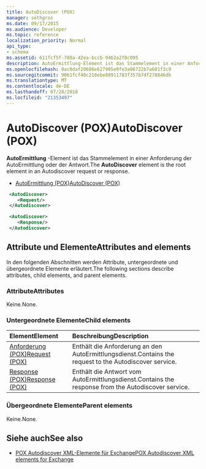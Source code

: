 ```yaml
---
title: AutoDiscover (POX)
manager: sethgros
ms.date: 09/17/2015
ms.audience: Developer
ms.topic: reference
localization_priority: Normal
api_type:
- schema
ms.assetid: 611fcf5f-780a-42ea-bccb-9462a2f0c095
description: AutoErmittlung-Element ist das Stammelement in einer Anforderung der AutoErmittlung oder der Antwort.
ms.openlocfilehash: 0ac0daf20686e627905e9fe3a06722b7a681f3c9
ms.sourcegitcommit: 9061fcf40c218ebe88911783f357b7df278846db
ms.translationtype: MT
ms.contentlocale: de-DE
ms.lasthandoff: 07/28/2018
ms.locfileid: "21353497"
---
```

# <a name="autodiscover-pox"></a><span data-ttu-id="a3839-103">AutoDiscover (POX)</span><span class="sxs-lookup"><span data-stu-id="a3839-103">AutoDiscover (POX)</span></span>

<span data-ttu-id="a3839-104">**AutoErmittlung** -Element ist das Stammelement in einer Anforderung der AutoErmittlung oder der Antwort.</span><span class="sxs-lookup"><span data-stu-id="a3839-104">The **AutoDiscover** element is the root element in an Autodiscover request or response.</span></span> 
  
- [<span data-ttu-id="a3839-105">AutoErmittlung (POX)</span><span class="sxs-lookup"><span data-stu-id="a3839-105">AutoDiscover (POX)</span></span>](autodiscover-pox.md)
  
```xml
 <Autodiscover>
    <Request/>
 </Autodiscover>
```

```xml
 <Autodiscover> 
    <Response/> 
 </Autodiscover>
```

## <a name="attributes-and-elements"></a><span data-ttu-id="a3839-106">Attribute und Elemente</span><span class="sxs-lookup"><span data-stu-id="a3839-106">Attributes and elements</span></span>

<span data-ttu-id="a3839-107">In den folgenden Abschnitten werden Attribute, untergeordnete und übergeordnete Elemente erläutert.</span><span class="sxs-lookup"><span data-stu-id="a3839-107">The following sections describe attributes, child elements, and parent elements.</span></span>
  
### <a name="attributes"></a><span data-ttu-id="a3839-108">Attribute</span><span class="sxs-lookup"><span data-stu-id="a3839-108">Attributes</span></span>

<span data-ttu-id="a3839-109">Keine.</span><span class="sxs-lookup"><span data-stu-id="a3839-109">None.</span></span>
  
### <a name="child-elements"></a><span data-ttu-id="a3839-110">Untergeordnete Elemente</span><span class="sxs-lookup"><span data-stu-id="a3839-110">Child elements</span></span>

|<span data-ttu-id="a3839-111">**Element**</span><span class="sxs-lookup"><span data-stu-id="a3839-111">**Element**</span></span>|<span data-ttu-id="a3839-112">**Beschreibung**</span><span class="sxs-lookup"><span data-stu-id="a3839-112">**Description**</span></span>|
|:-----|:-----|
|[<span data-ttu-id="a3839-113">Anforderung (POX)</span><span class="sxs-lookup"><span data-stu-id="a3839-113">Request (POX)</span></span>](request-pox.md) <br/> |<span data-ttu-id="a3839-114">Enthält die Anforderung an den AutoErmittlungsdienst.</span><span class="sxs-lookup"><span data-stu-id="a3839-114">Contains the request to the Autodiscover service.</span></span>  <br/> |
|[<span data-ttu-id="a3839-115">Response (POX)</span><span class="sxs-lookup"><span data-stu-id="a3839-115">Response (POX)</span></span>](response-pox.md) <br/> |<span data-ttu-id="a3839-116">Enthält die Antwort vom AutoErmittlungsdienst.</span><span class="sxs-lookup"><span data-stu-id="a3839-116">Contains the response from the Autodiscover service.</span></span>  <br/> |
   
### <a name="parent-elements"></a><span data-ttu-id="a3839-117">Übergeordnete Elemente</span><span class="sxs-lookup"><span data-stu-id="a3839-117">Parent elements</span></span>

<span data-ttu-id="a3839-118">Keine.</span><span class="sxs-lookup"><span data-stu-id="a3839-118">None.</span></span>
  
## <a name="see-also"></a><span data-ttu-id="a3839-119">Siehe auch</span><span class="sxs-lookup"><span data-stu-id="a3839-119">See also</span></span>

- [<span data-ttu-id="a3839-120">POX Autodiscover XML-Elemente für Exchange</span><span class="sxs-lookup"><span data-stu-id="a3839-120">POX Autodiscover XML elements for Exchange</span></span>](pox-autodiscover-xml-elements-for-exchange.md)

